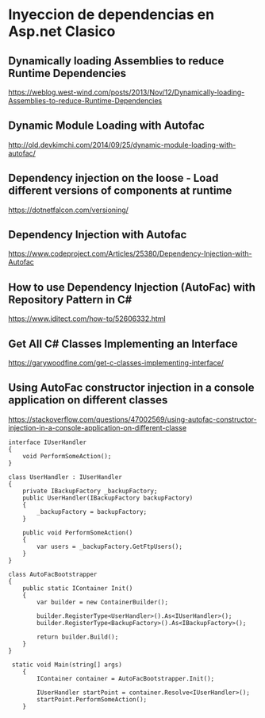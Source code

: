 # Inyeccion de dependencias en Asp.net Clasico

## Dynamically loading Assemblies to reduce Runtime Dependencies

https://weblog.west-wind.com/posts/2013/Nov/12/Dynamically-loading-Assemblies-to-reduce-Runtime-Dependencies

## Dynamic Module Loading with Autofac

http://old.devkimchi.com/2014/09/25/dynamic-module-loading-with-autofac/

## Dependency injection on the loose - Load different versions of components at runtime

https://dotnetfalcon.com/versioning/

## Dependency Injection with Autofac

https://www.codeproject.com/Articles/25380/Dependency-Injection-with-Autofac

## How to use Dependency Injection (AutoFac) with Repository Pattern in C#

https://www.iditect.com/how-to/52606332.html

## Get All C# Classes Implementing an Interface

https://garywoodfine.com/get-c-classes-implementing-interface/

## Using AutoFac constructor injection in a console application on different classes

https://stackoverflow.com/questions/47002569/using-autofac-constructor-injection-in-a-console-application-on-different-classe


~~~
interface IUserHandler
{
    void PerformSomeAction();
}

class UserHandler : IUserHandler
{
    private IBackupFactory _backupFactory;
    public UserHandler(IBackupFactory backupFactory)
    {
        _backupFactory = backupFactory;
    }

    public void PerformSomeAction()
    {
        var users = _backupFactory.GetFtpUsers();
    }
}

class AutoFacBootstrapper
{
    public static IContainer Init()
    {
        var builder = new ContainerBuilder();

        builder.RegisterType<UserHandler>().As<IUserHandler>();
        builder.RegisterType<BackupFactory>().As<IBackupFactory>();

        return builder.Build();
    }
}
~~~

~~~
 static void Main(string[] args)
    {
        IContainer container = AutoFacBootstrapper.Init();

        IUserHandler startPoint = container.Resolve<IUserHandler>();
        startPoint.PerformSomeAction();
    }
~~~

														